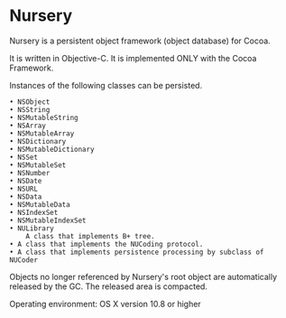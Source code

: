 # Nursery
Nursery is a persistent object framework (object database) for Cocoa.

It is written in Objective-C.
It is implemented ONLY with the Cocoa Framework.

Instances of the following classes can be persisted.

	• NSObject
	• NSString
	• NSMutableString
	• NSArray
	• NSMutableArray
	• NSDictionary
	• NSMutableDictionary
	• NSSet
	• NSMutableSet
	• NSNumber
	• NSDate
	• NSURL
	• NSData
	• NSMutableData
	• NSIndexSet
	• NSMutableIndexSet
	• NULibrary
		A class that implements B+ tree.
	• A class that implements the NUCoding protocol.
	• A class that implements persistence processing by subclass of NUCoder
		
Objects no longer referenced by Nursery's root object are automatically released by the GC.
The released area is compacted.

Operating environment: OS X version 10.8 or higher
